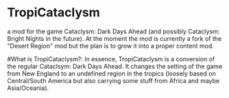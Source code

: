 # TropiCataclysm
a mod for the game Cataclysm: Dark Days Ahead (and possibly Cataclysm: Bright Nights in the future). At the moment the mod is currently a fork of the "Desert Region" mod but the plan is to grow it into a proper content mod.

#What is TropiCataclysm?:
In essence, TropiCataclysm is a conversion of the regular Cataclsym: Dark Days Ahead. It changes the setting of the game from New England to an undefined region in the tropics (loosely based on Central/South America but also carrying some stuff from Africa and maybe Asia/Oceania). 
